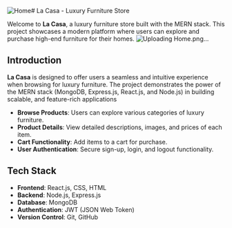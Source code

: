![Home](https://github.com/user-attachments/assets/ea31b631-726a-408a-a85c-43c4f6b6fbc1)# La Casa - Luxury Furniture Store

Welcome to **La Casa**, a luxury furniture store built with the MERN stack. This project showcases a modern platform where users can explore and purchase high-end furniture for their homes.
![Uploading Home.png…]()



## Introduction
**La Casa** is designed to offer users a seamless and intuitive experience when browsing for luxury furniture. The project demonstrates the power of the MERN stack (MongoDB, Express.js, React.js, and Node.js) in building scalable, and feature-rich applications



- **Browse Products**: Users can explore various categories of luxury furniture.
- **Product Details**: View detailed descriptions, images, and prices of each item.
- **Cart Functionality**: Add items to a cart for purchase.
- **User Authentication**: Secure sign-up, login, and logout functionality.


## Tech Stack
- **Frontend**: React.js, CSS, HTML
- **Backend**: Node.js, Express.js
- **Database**: MongoDB
- **Authentication**: JWT (JSON Web Token)
- **Version Control**: Git, GitHub
